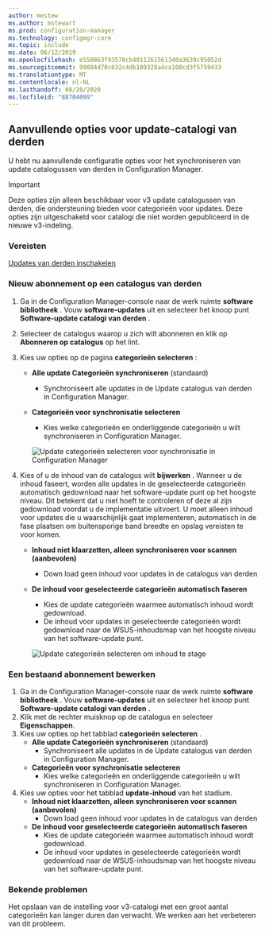 ```yaml
---
author: mestew
ms.author: mstewart
ms.prod: configuration-manager
ms.technology: configmgr-core
ms.topic: include
ms.date: 06/12/2019
ms.openlocfilehash: e550863f93578cb4011261561340a3639c95052d
ms.sourcegitcommit: 99084d70c032c4db109328a4ca100cd3f5759433
ms.translationtype: MT
ms.contentlocale: nl-NL
ms.lasthandoff: 08/20/2020
ms.locfileid: "88704099"
---
```

## <a name="additional-options-for-third-party-update-catalogs"></a>Aanvullende opties voor update-catalogi van derden

U hebt nu aanvullende configuratie opties voor het synchroniseren van update catalogussen van derden in Configuration Manager. 

> [!IMPORTANT]
> Deze opties zijn alleen beschikbaar voor v3 update catalogussen van derden, die ondersteuning bieden voor categorieën voor updates. Deze opties zijn uitgeschakeld voor catalogi die niet worden gepubliceerd in de nieuwe v3-indeling.

### <a name="prerequisites"></a>Vereisten

[Updates van derden inschakelen](/sccm/sum/deploy-use/third-party-software-updates)

### <a name="new-subscription-to-a-third-party-catalog"></a>Nieuw abonnement op een catalogus van derden

1. Ga in de Configuration Manager-console naar de werk ruimte **software bibliotheek** . Vouw **software-updates** uit en selecteer het knoop punt **Software-update catalogi van derden** .
1. Selecteer de catalogus waarop u zich wilt abonneren en klik op **Abonneren op catalogus** op het lint.
1. Kies uw opties op de pagina **categorieën selecteren** :

   - **Alle update Categorieën synchroniseren** (standaard)
       - Synchroniseert alle updates in de Update catalogus van derden in Configuration Manager.
   -  **Categorieën voor synchronisatie selecteren**
       - Kies welke categorieën en onderliggende categorieën u wilt synchroniseren in Configuration Manager.

      ![Update categorieën selecteren voor synchronisatie in Configuration Manager](../../media/4469002-select-categories-for-sync.png)

1. Kies of u de inhoud van de catalogus wilt **bijwerken** . Wanneer u de inhoud faseert, worden alle updates in de geselecteerde categorieën automatisch gedownload naar het software-update punt op het hoogste niveau. Dit betekent dat u niet hoeft te controleren of deze al zijn gedownload voordat u de implementatie uitvoert. U moet alleen inhoud voor updates die u waarschijnlijk gaat implementeren, automatisch in de fase plaatsen om buitensporige band breedte en opslag vereisten te voor komen.

   - **Inhoud niet klaarzetten, alleen synchroniseren voor scannen (aanbevolen)**
     - Down load geen inhoud voor updates in de catalogus van derden
   - **De inhoud voor geselecteerde categorieën automatisch faseren**
     - Kies de update categorieën waarmee automatisch inhoud wordt gedownload.
     - De inhoud voor updates in geselecteerde categorieën wordt gedownload naar de WSUS-inhoudsmap van het hoogste niveau van het software-update punt.

      ![Update categorieën selecteren om inhoud te stage](../../media/4469002-stage-content.png)

### <a name="edit-an-existing-subscription"></a>Een bestaand abonnement bewerken

1. Ga in de Configuration Manager-console naar de werk ruimte **software bibliotheek** . Vouw **software-updates** uit en selecteer het knoop punt **Software-update catalogi van derden** .
1. Klik met de rechter muisknop op de catalogus en selecteer **Eigenschappen**.
1. Kies uw opties op het tabblad **categorieën selecteren** .
   - **Alle update Categorieën synchroniseren** (standaard)
       - Synchroniseert alle updates in de Update catalogus van derden in Configuration Manager.
   -  **Categorieën voor synchronisatie selecteren**
       - Kies welke categorieën en onderliggende categorieën u wilt synchroniseren in Configuration Manager.
1. Kies uw opties voor het tabblad **update-inhoud** van het stadium.
   - **Inhoud niet klaarzetten, alleen synchroniseren voor scannen (aanbevolen)**
     - Down load geen inhoud voor updates in de catalogus van derden
   - **De inhoud voor geselecteerde categorieën automatisch faseren**
     - Kies de update categorieën waarmee automatisch inhoud wordt gedownload.
     - De inhoud voor updates in geselecteerde categorieën wordt gedownload naar de WSUS-inhoudsmap van het hoogste niveau van het software-update punt. 

### <a name="known-issues"></a>Bekende problemen

Het opslaan van de instelling voor v3-catalogi met een groot aantal categorieën kan langer duren dan verwacht. We werken aan het verbeteren van dit probleem.